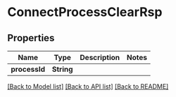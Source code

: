 # ConnectProcessClearRsp

## Properties
Name | Type | Description | Notes
------------ | ------------- | ------------- | -------------
**processId** | **String** |  | 

[[Back to Model list]](../README.md#documentation-for-models) [[Back to API list]](../README.md#documentation-for-api-endpoints) [[Back to README]](../README.md)


